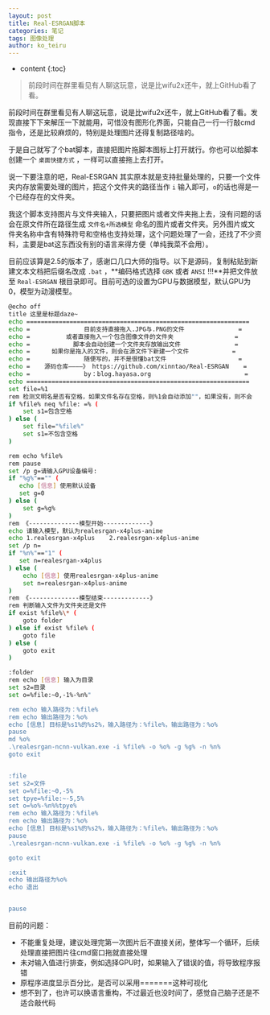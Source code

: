 ```yaml
---
layout: post  
title: Real-ESRGAN脚本
categories: 笔记
tags: 图像处理
author: ko_teiru
---
```



* content
{:toc}

> 前段时间在群里看见有人聊这玩意，说是比wifu2x还牛，就上GitHub看了看。






前段时间在群里看见有人聊这玩意，说是比wifu2x还牛，就上GitHub看了看。发现直接下下来解压一下就能用，可惜没有图形化界面，只能自己一行一行敲cmd指令，还是比较麻烦的，特别是处理图片还得复制路径啥的。  

于是自己就写了个bat脚本，直接把图片拖脚本图标上打开就行。你也可以给脚本创建一个 `桌面快捷方式` ，一样可以直接拖上去打开。  

说一下要注意的吧，Real-ESRGAN 其实原本就是支持批量处理的，只要一个文件夹内存放需要处理的图片，把这个文件夹的路径当作 `i` 输入即可，`o`的话也得是一个已经存在的文件夹。

我这个脚本支持图片与文件夹输入，只要把图片或者文件夹拖上去，没有问题的话会在原文件所在路径生成 `文件名+所选模型` 命名的图片或者文件夹。另外图片或文件夹名称中含有特殊符号和空格也支持处理，这个问题处理了一会，还找了不少资料，主要是bat这东西没有别的语言来得方便（单纯我菜不会用）。

目前应该算是2.5的版本了，感谢口几口大师的指导。以下是源码，复制粘贴到新建文本文档把后缀名改成 `.bat` ，**编码格式选择 `GBK` 或者 `ANSI` !!!**并把文件放至 `Real-ESRGAN` 根目录即可。目前可选的设置为GPU与数据模型，默认GPU为0，模型为动漫模型。 

```bash
@echo off
title 这里是标题daze~
echo ==============================================================
echo =               目前支持直接拖入.JPG与.PNG的文件               =
echo =          或者直接拖入一个包含图像文件的文件夹                 =
echo =            脚本会自动创建一个文件夹存放输出文件               =
echo =      如果你是拖入的文件，则会在源文件下新建一个文件            =
echo =               随便写的，并不是很懂bat文件                    =
echo =    源码仓库————》 https://github.com/xinntao/Real-ESRGAN    =
echo =               by：blog.hayasa.org                          =
echo ==============================================================
set file=%1
rem 检测文明名是否有空格，如果文件名存在空格，则%1会自动添加""，如果没有，则不会
if %file% neq %file: =% (
    set s1=包含空格
) else (
    set file="%file%"
    set s1=不包含空格
)

rem echo %file%
rem pause
set /p g=请输入GPU设备编号:
if "%g%"=="" (
   echo [信息] 使用默认设备
   set g=0
) else (
    set g=%g%
)
rem 《--------------模型开始-------------》
echo 请输入模型，默认为realesrgan-x4plus-anime
echo 1.realesrgan-x4plus	2.realesrgan-x4plus-anime
set /p n= 
if "%n%"=="1" (
   set n=realesrgan-x4plus
) else (
    echo [信息] 使用realesrgan-x4plus-anime
    set n=realesrgan-x4plus-anime
)
rem 《--------------模型结束-------------》
rem 判断输入文件为文件夹还是文件
if exist %file%\* (
	goto folder
) else if exist %file% (
	goto file
) else (
	goto exit
)

:folder
rem echo [信息] 输入为目录
set s2=目录
set o=%file:~0,-1%-%n%"

rem echo 输入路径为：%file%
rem echo 输出路径为：%o%
echo [信息] 目标是%s1%的%s2%，输入路径为：%file%，输出路径为：%o%
pause
md %o%
.\realesrgan-ncnn-vulkan.exe -i %file% -o %o% -g %g% -n %n%
goto exit


:file
set s2=文件
set o=%file:~0,-5%
set tpye=%file:~-5,5%
set o=%o%-%n%%tpye%
rem echo 输入路径为：%file%
rem echo 输出路径为：%o%
echo [信息] 目标是%s1%的%s2%，输入路径为：%file%，输出路径为：%o%
pause
.\realesrgan-ncnn-vulkan.exe -i %file% -o %o% -g %g% -n %n%

goto exit

:exit
echo 输出路径为%o%
echo 退出


pause

```



目前的问题：

- 不能重复处理，建议处理完第一次图片后不直接关闭，整体写一个循环，后续处理直接把图片往cmd窗口拖就直接处理
- 未对输入值进行排查，例如选择GPU时，如果输入了错误的值，将导致程序报错
- 原程序进度显示百分比，是否可以采用=======这种可视化
- 想不到了，也许可以换语言重构，不过最近也没时间了，感觉自己脑子还是不适合敲代码  
